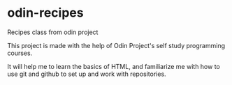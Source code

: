 # odin-recipes
Recipes class from odin project


This project is made with the help of Odin Project's self study programming courses.

It will help me to learn the basics of HTML, and familiarize me with how to use git and github to set up and work with repositories.
